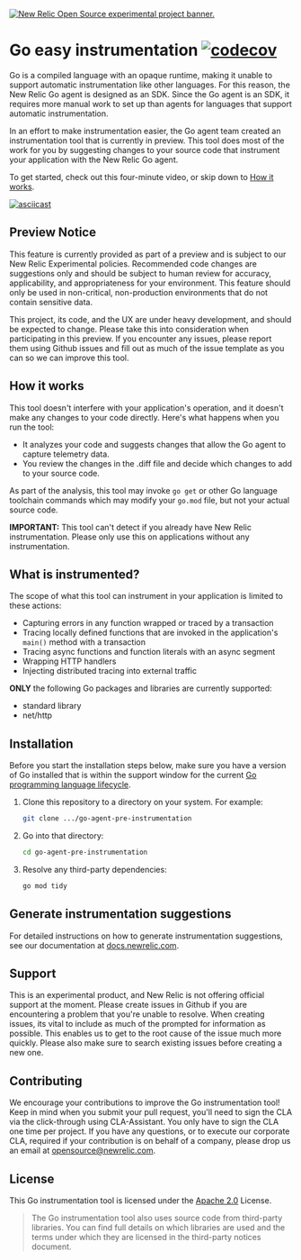 <a href="https://opensource.newrelic.com/oss-category/#new-relic-experimental"><picture><source media="(prefers-color-scheme: dark)" srcset="https://github.com/newrelic/opensource-website/raw/main/src/images/categories/dark/Experimental.png"><source media="(prefers-color-scheme: light)" srcset="https://github.com/newrelic/opensource-website/raw/main/src/images/categories/Experimental.png"><img alt="New Relic Open Source experimental project banner." src="https://github.com/newrelic/opensource-website/raw/main/src/images/categories/Experimental.png"></picture></a>

# Go easy instrumentation [![codecov](https://codecov.io/gh/newrelic/go-easy-instrumentation/graph/badge.svg?token=0qFy6WGpL8)](https://codecov.io/gh/newrelic/go-easy-instrumentation)
Go is a compiled language with an opaque runtime, making it unable to support automatic instrumentation like other languages. For this reason, the New Relic Go agent is designed as an SDK. Since the Go agent is an SDK, it requires more manual work to set up than agents for languages that support automatic instrumentation.

In an effort to make instrumentation easier, the Go agent team created an instrumentation tool that is currently in preview. This tool does most of the work for you by suggesting changes to your source code that instrument your application with the New Relic Go agent.

To get started, check out this four-minute video, or skip down to [How it works](#how-it-works).

[![asciicast](https://asciinema.org/a/r0Il7o2eMiZaLKHIlew3IL2nx.svg)](https://asciinema.org/a/r0Il7o2eMiZaLKHIlew3IL2nx)

## Preview Notice

This feature is currently provided as part of a preview and is subject to our New Relic Experimental policies. Recommended code changes are suggestions only and should be subject to human review for accuracy, applicability, and appropriateness for your environment. This feature should only be used in non-critical, non-production environments that do not contain sensitive data.

This project, its code, and the UX are under heavy development, and should be expected to change. Please take this into consideration when participating in this preview. If you encounter any issues, please report them using Github issues and fill out as much of the issue template as you can so we can improve this tool.

## How it works

This tool doesn't interfere with your application's operation, and it doesn't make any changes to your code directly. Here's what happens when you run the tool:

* It analyzes your code and suggests changes that allow the Go agent to capture telemetry data. 
* You review the changes in the .diff file and decide which changes to add to your source code.

As part of the analysis, this tool may invoke `go get` or other Go language toolchain commands which may modify your `go.mod` file, but not your actual source code.

**IMPORTANT:** This tool can't detect if you already have New Relic instrumentation. Please only use this on applications without any instrumentation.

## What is instrumented?

The scope of what this tool can instrument in your application is limited to these actions:

 - Capturing errors in any function wrapped or traced by a transaction
 - Tracing locally defined functions that are invoked in the application's `main()` method with a transaction
 - Tracing async functions and function literals with an async segment
 - Wrapping HTTP handlers
 - Injecting distributed tracing into external traffic

**ONLY** the following Go packages and libraries are currently supported:

  - standard library
  - net/http

## Installation

Before you start the installation steps below, make sure you have a version of Go installed that is within the support window for the current [Go programming language lifecycle](https://endoflife.date/go).

1. Clone this repository to a directory on your system. For example:
    ```sh
    git clone .../go-agent-pre-instrumentation
    ```
2. Go into that directory:
    ```sh
    cd go-agent-pre-instrumentation
    ```
3. Resolve any third-party dependencies:
    ```sh
    go mod tidy
    ```
## Generate instrumentation suggestions

For detailed instructions on how to generate instrumentation suggestions, see our documentation at [docs.newrelic.com](https://docs/apm/agents/go-agent/installation/install-automation-new-relic-go/#generate-suggestions).

## Support
This is an experimental product, and New Relic is not offering official support at the moment. Please create issues in Github if you are encountering a problem that you're unable to resolve. When creating issues, its vital to include as much of the prompted for information as possible. This enables us to get to the root cause of the issue much more quickly. Please also make sure to search existing issues before creating a new one.

## Contributing
We encourage your contributions to improve the Go instrumentation tool! Keep in mind when you submit your pull request, you'll need to sign the CLA via the click-through using CLA-Assistant. You only have to sign the CLA one time per project.
If you have any questions, or to execute our corporate CLA, required if your contribution is on behalf of a company, please drop us an email at opensource@newrelic.com.


## License
This Go instrumentation tool is licensed under the [Apache 2.0](http://apache.org/licenses/LICENSE-2.0.txt) License.
>The Go instrumentation tool also uses source code from third-party libraries. You can find full details on which libraries are used and the terms under which they are licensed in the third-party notices document.
